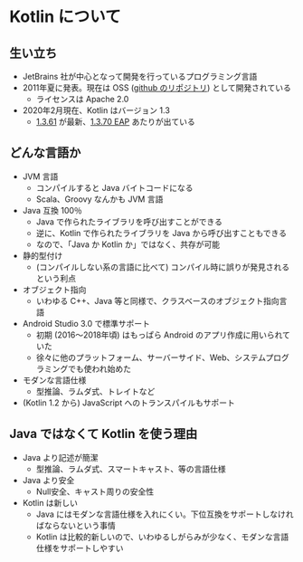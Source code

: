 # Kotlin について

## 生い立ち

* JetBrains 社が中心となって開発を行っているプログラミング言語
* 2011年夏に発表。現在は OSS ([github のリポジトリ](https://github.com/JetBrains/kotlin)) として開発されている
  * ライセンスは Apache 2.0
* 2020年2月現在、Kotlin はバージョン 1.3
  * [1.3.61](https://github.com/JetBrains/kotlin/releases/tag/v1.3.61) が最新、[1.3.70 EAP](https://discuss.kotlinlang.org/t/kotlin-1-3-70-early-access-preview/15876) あたりが出ている

## どんな言語か

* JVM 言語
  * コンパイルすると Java バイトコードになる
  * Scala、Groovy なんかも JVM 言語
* Java 互換 100％
  * Java で作られたライブラリを呼び出すことができる
  * 逆に、Kotlin で作られたライブラリを Java から呼び出すこともできる
  * なので、「Java か Kotlin か」ではなく、共存が可能
* 静的型付け
  * (コンパイルしない系の言語に比べて) コンパイル時に誤りが発見されるという利点
* オブジェクト指向
  * いわゆる C++、Java 等と同様で、クラスベースのオブジェクト指向言語
* Android Studio 3.0 で標準サポート
  * 初期 (2016〜2018年頃) はもっぱら Android のアプリ作成に用いられていた
  * 徐々に他のプラットフォーム、サーバーサイド、Web、システムプログラミングでも使われ始めた
* モダンな言語仕様
  * 型推論、ラムダ式、トレイトなど
* (Kotlin 1.2 から) JavaScript へのトランスパイルもサポート

## Java ではなくて Kotlin を使う理由

* Java より記述が簡潔
  * 型推論、ラムダ式、スマートキャスト、等の言語仕様
* Java より安全
  * Null安全、キャスト周りの安全性
* Kotlin は新しい
  * Java にはモダンな言語仕様を入れにくい。下位互換をサポートしなければならないという事情
  * Kotlin は比較的新しいので、いわゆるしがらみが少なく、モダンな言語仕様をサポートしやすい

